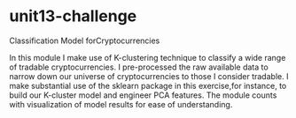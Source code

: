 # unit13-challenge
Classification Model forCryptocurrencies

In this module I make use of K-clustering technique to classify a wide range of tradable cryptocurrencies. I pre-processed the raw available data to narrow down our universe of cryptocurrencies to those I consider tradable. I make substantial use of the sklearn package in this exercise,for instance, to build our K-cluster model and engineer PCA features. The module counts with visualization of model results for ease of understanding.
